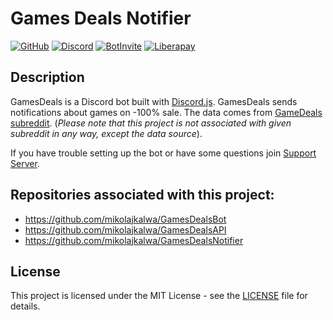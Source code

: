 # Games Deals Notifier

[![GitHub](https://img.shields.io/github/license/mikolajkalwa/GamesDealsBot?style=for-the-badge)](LICENSE)
[![Discord](https://img.shields.io/discord/731855809818132480?style=for-the-badge&logo=discord)](https://discord.gg/ZkjqCmM)
[![BotInvite](https://img.shields.io/badge/Discord-Add%20bot%20to%20your%20server!-blue?style=for-the-badge&logo=discord)](https://discord.com/api/oauth2/authorize?client_id=396466836331429889&permissions=536870912&scope=bot%20applications.commands)
[![Liberapay](https://img.shields.io/liberapay/goal/mikolajkalwa?style=for-the-badge&logo=liberapay)](https://liberapay.com/mikolajkalwa/)

## Description

GamesDeals is a Discord bot built with [Discord.js](https://github.com/discordjs/discord.js/). GamesDeals sends notifications about games on -100% sale. The data comes from [GameDeals subreddit](https://www.reddit.com/r/GameDeals). (*Please note that this project is not associated with given subreddit in any way, except the data source*).

If you have trouble setting up the bot or have some questions join [Support Server](https://discord.gg/ZkjqCmM).

## Repositories associated with this project:
* https://github.com/mikolajkalwa/GamesDealsBot
* https://github.com/mikolajkalwa/GamesDealsAPI
* https://github.com/mikolajkalwa/GamesDealsNotifier
## License

This project is licensed under the MIT License - see the [LICENSE](LICENSE) file for details.
